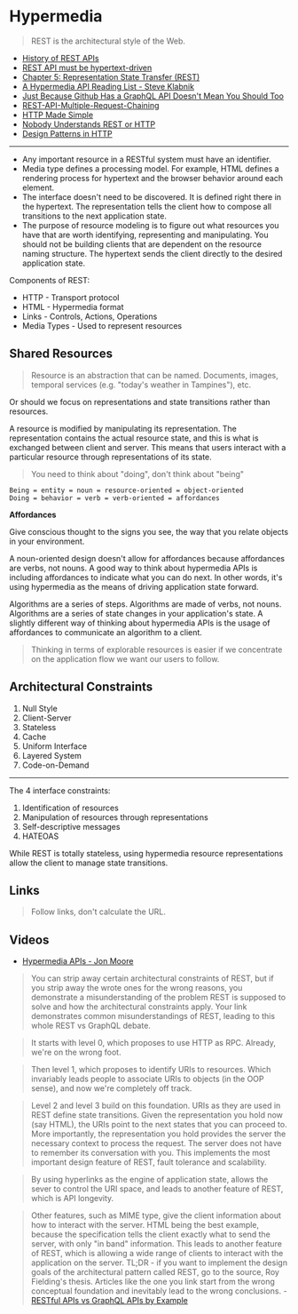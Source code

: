 # Hypermedia

> REST is the architectural style of the Web.

* [History of REST APIs](https://blog.readme.io/the-history-of-rest-apis/)
* [REST API must be hypertext-driven](http://roy.gbiv.com/untangled/2008/rest-apis-must-be-hypertext-driven)
* [Chapter 5: Representation State Transfer (REST)](http://www.ics.uci.edu/~fielding/pubs/dissertation/rest_arch_style.htm)
* [A Hypermedia API Reading List - Steve Klabnik](http://blog.steveklabnik.com/posts/2012-02-27-hypermedia-api-reading-list)
* [Just Because Github Has a GraphQL API Doesn't Mean You Should Too](http://www.programmableweb.com/news/just-because-github-has-graphql-api-doesn%E2%80%99t-mean-you-should-too/analysis/2016/09/21)
* [REST-API-Multiple-Request-Chaining](https://github.com/mikestowe/REST-API-Multiple-Request-Chaining)
* [HTTP Made Simple](https://www.pandastrike.com/posts/20140128-http-made-simple-part-3)
* [Nobody Understands REST or HTTP](http://blog.steveklabnik.com/posts/2011-07-03-nobody-understands-rest-or-http)
* [Design Patterns in HTTP](https://www.pandastrike.com/posts/20160726-design-patterns-in-http)

---

* Any important resource in a RESTful system must have an identifier.
* Media type defines a processing model. For example, HTML defines a rendering process for hypertext and the browser behavior around each element.
* The interface doesn't need to be discovered. It is defined right there in the hypertext. The representation tells the client how to compose all transitions to the next application state.
* The purpose of resource modeling is to figure out what resources you have that are worth identifying, representing and manipulating. You should not be building clients that are dependent on the resource naming structure. The hypertext sends the client directly to the desired application state.

Components of REST:

* HTTP - Transport protocol
* HTML - Hypermedia format
* Links - Controls, Actions, Operations
* Media Types - Used to represent resources

## Shared Resources

> Resource is an abstraction that can be named. Documents, images, temporal services (e.g. "today's weather in Tampines"), etc.

Or should we focus on representations and state transitions rather than resources.

A resource is modified by manipulating its representation. The representation contains the actual resource state, and this is what is exchanged between client and server. This means that users interact with a particular resource through representations of its state.

> You need to think about "doing", don't think about "being"

```
Being = entity = noun = resource-oriented = object-oriented
Doing = behavior = verb = verb-oriented = affordances
```

**Affordances**

Give conscious thought to the signs you see, the way that you relate objects in your environment.

A noun-oriented design doesn't allow for affordances because affordances are verbs, not nouns. A good way to think about hypermedia APIs is including affordances to indicate what you can do next. In other words, it's using hypermedia as the means of driving application state forward.

Algorithms are a series of steps. Algorithms are made of verbs, not nouns. Algorithms are a series of state changes in your application's state. A slightly different way of thinking about hypermedia APIs is the usage of affordances to communicate an algorithm to a client.

> Thinking in terms of explorable resources is easier if we concentrate on the application flow we want our users to follow.

## Architectural Constraints

1. Null Style
2. Client-Server
3. Stateless
4. Cache
5. Uniform Interface
6. Layered System
7. Code-on-Demand

---

The 4 interface constraints:

1. Identification of resources
2. Manipulation of resources through representations
3. Self-descriptive messages
4. HATEOAS

While REST is totally stateless, using hypermedia resource representations allow the client to manage state transitions.

## Links

> Follow links, don't calculate the URL.

## Videos

* [Hypermedia APIs - Jon Moore](https://vimeo.com/20781278)

> You can strip away certain architectural constraints of REST, but if you strip away the wrote ones for the wrong reasons, you demonstrate a misunderstanding of the problem REST is supposed to solve and how the architectural constraints apply.
Your link demonstrates common misunderstandings of REST, leading to this whole REST vs GraphQL debate.

> It starts with level 0, which proposes to use HTTP as RPC. Already, we're on the wrong foot.

> Then level 1, which proposes to identify URIs to resources. Which invariably leads people to associate URIs to objects (in the OOP sense), and now we're completely off track.

> Level 2 and level 3 build on this foundation. URIs as they are used in REST define state transitions. Given the representation you hold now (say HTML), the URIs point to the next states that you can proceed to. More importantly, the representation you hold provides the server the necessary context to process the request. The server does not have to remember its conversation with you. This implements the most important design feature of REST, fault tolerance and scalability.

> By using hyperlinks as the engine of application state, allows the sever to control the URI space, and leads to another feature of REST, which is API longevity.

> Other features, such as MIME type, give the client information about how to interact with the server. HTML being the best example, because the specification tells the client exactly what to send the server, with only "in band" information. This leads to another feature of REST, which is allowing a wide range of clients to interact with the application on the server.
TL;DR - if you want to implement the design goals of the architectural pattern called REST, go to the source, Roy Fielding's thesis. Articles like the one you link start from the wrong conceptual foundation and inevitably lead to the wrong conclusions. - [RESTful APIs vs GraphQL APIs by Example](https://www.reddit.com/r/programming/comments/4a1idd/restful_apis_vs_graphql_apis_by_example/)